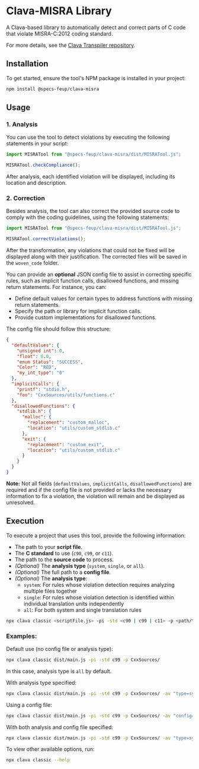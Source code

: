 # Clava-MISRA Library

A Clava-based library to automatically detect and correct parts of C code that violate MISRA-C:2012 coding standard.

For more details, see the [Clava Transpiler repository](https://github.com/specs-feup/clava).

## Installation

To get started, ensure the tool's NPM package is installed in your project:

```bash
npm install @specs-feup/clava-misra
```

## Usage

### 1. Analysis
You can use the tool to detect violations by executing the following statements in your script:

```ts
import MISRATool from "@specs-feup/clava-misra/dist/MISRATool.js";

MISRATool.checkCompliance();
```
After analysis, each identified violation will be displayed, including its location and description.

### 2. Correction
Besides analysis, the tool can also correct the provided source code to comply with the coding guidelines, using the following statements:

```ts
import MISRATool from "@specs-feup/clava-misra/dist/MISRATool.js";

MISRATool.correctViolations();
```

After the transformation, any violations that could not be fixed will be displayed along with their justification. The corrected files will be saved in the `woven_code` folder.

You can provide an **optional** JSON config file to assist in correcting specific rules, such as implicit function calls, disallowed functions, and missing return statements. For instance, you can:
-  Define default values for certain types to address functions with missing return statements.
- Specify the path or library for implicit function calls.
- Provide custom implementations for disallowed functions.

The config file should follow this structure:
```json
{
  "defaultValues": {
    "unsigned int": 0,  
    "float": 0.0,
    "enum Status": "SUCCESS",
    "Color": "RED",
    "my_int_type": "0"
  }, 
  "implicitCalls": {
    "printf": "stdio.h",
    "foo": "CxxSources/utils/functions.c"
  },
  "disallowedFunctions": {
    "stdlib.h": {
      "malloc": {
        "replacement": "custom_malloc",
        "location": "utils/custom_stdlib.c"
      },
      "exit": {
        "replacement": "custom_exit",
        "location": "utils/custom_stdlib.c"
      }
    }
  }
}
```
**Note:** Not all fields (`defaultValues`, `implicitCalls`, `disallowedFunctions`) are required and if the config file is not provided or lacks the necessary information to fix a violation, the violation will remain and be displayed as unresolved. 


## Execution

To execute a project that uses this tool, provide the following information:

- The path to your **script file**. 
- The **C standard** to use (`c90`, `c99`, or `c11`).
- The path to the **source code** to process.
- *(Optional)* The **analysis type** (`system`, `single`, or `all`).
- *(Optional)* The full path to a **config file**.
- *(Optional)* The **analysis type**:
  - `system`: For rules whose violation detection requires analyzing multiple files together
  - `single`: For rules whose violation detection is identified within individual translation units independently
  - `all`: For both system and single translation rules

```bash
npx clava classic <scriptFile.js> -pi -std <c90 | c99 | c11> -p <path/to/source/code> [-av "<options>"]
```

### Examples:

Default use (no config file or analysis type):

```bash
npx clava classic dist/main.js -pi -std c99 -p CxxSources/
```
In this case, analysis type is `all` by default.

With analysis type specified:
```bash
npx clava classic dist/main.js -pi -std c99 -p CxxSources/ -av "type=system"
```

Using a config file:
```bash
npx clava classic dist/main.js -pi -std c99 -p CxxSources/ -av "config=misra_config.json"
```

With both analysis and config file specified:
```bash
npx clava classic dist/main.js -pi -std c99 -p CxxSources/ -av "type=system config=misra_config.json"
```

To view other available options, run:

```bash
npx clava classic --help
```